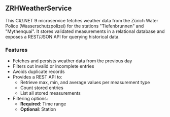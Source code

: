 ## ZRHWeatherService

This C#/.NET 9 microservice fetches weather data from the Zürich Water Police (Wasserschutzpolizei) for the stations "Tiefenbrunnen" and "Mythenquai". It stores validated measurements in a relational database and exposes a REST/JSON API for querying historical data.

### Features
- Fetches and persists weather data from the previous day
- Filters out invalid or incomplete entries
- Avoids duplicate records
- Provides a REST API to:
    - Retrieve max, min, and average values per measurement type
    - Count stored entries
    - List all stored measurements
- Filtering options:
    - **Required**: Time range
    - **Optional**: Station

